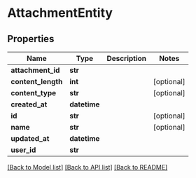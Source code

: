 # AttachmentEntity

## Properties
Name | Type | Description | Notes
------------ | ------------- | ------------- | -------------
**attachment_id** | **str** |  | 
**content_length** | **int** |  | [optional] 
**content_type** | **str** |  | [optional] 
**created_at** | **datetime** |  | 
**id** | **str** |  | [optional] 
**name** | **str** |  | [optional] 
**updated_at** | **datetime** |  | 
**user_id** | **str** |  | 

[[Back to Model list]](../README#documentation-for-models) [[Back to API list]](../README#documentation-for-api-endpoints) [[Back to README]](../README)


